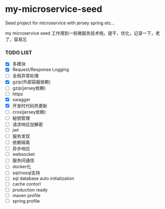 # my-microservice-seed
Seed project for microservice with jersey spring etc...

my microservice seed 工作用到一些微服务技术栈，提干，优化，记录一下，老了，容易忘

### TODO LIST

- [x] 多模块
- [x] Request/Response Logging
- [ ] 全局异常处理
- [x] gzip(外部容器依赖)
- [ ] gzip(jersey依赖)
- [ ] https
- [x] swagger
- [x] 开发时代码热更新
- [ ] cros(jersey依赖)
- [ ] 秘钥管理
- [ ] 请求响应加解密
- [ ] jwt
- [ ] 服务发现
- [ ] 依赖隔离
- [ ] 异步响应
- [ ] websocket
- [ ] 服务间通信
- [ ] docker化
- [ ] sql/nosql支持
- [ ] sql database auto initialization
- [ ] cache contorl
- [ ] production ready
- [ ] maven profile
- [ ] spring profile
